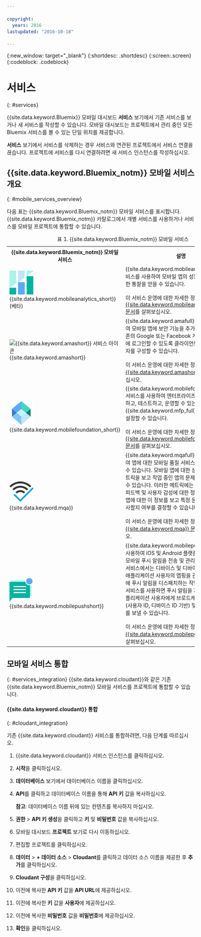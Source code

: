 ```yaml
---

copyright:
  years: 2016
lastupdated: "2016-10-18"

---
```

{:new_window: target="_blank"}
{:shortdesc: .shortdesc}
{:screen:.screen}
{:codeblock: .codeblock}

# 서비스
{: #services}

{{site.data.keyword.Bluemix}} 모바일 대시보드 **서비스** 보기에서 기존 서비스를 보거나 새 서비스를 작성할 수 있습니다. 모바일 대시보드는 프로젝트에서 관리 중인 모든 Bluemix 서비스를 볼 수 있는 단일 위치를 제공합니다.   

**서비스** 보기에서 서비스를 삭제하는 경우 서비스와 연관된 프로젝트에서 서비스 연결을 끊습니다. 프로젝트에 서비스를 다시 연결하려면 새 서비스 인스턴스를 작성하십시오. 

## {{site.data.keyword.Bluemix_notm}} 모바일 서비스 개요
{: #mobile_services_overview}

다음 표는 {{site.data.keyword.Bluemix_notm}} 모바일 서비스를 표시합니다. {{site.data.keyword.Bluemix_notm}} 카탈로그에서 개별 서비스를 사용하거나 서비스를 모바일 프로젝트에 통합할 수 있습니다.

<table summary="이 표는 {{site.data.keyword.Bluemix_notm}} 모바일 서비스를 설명하고 서비스 문서에 대한 링크를 제공합니다.">
<caption>표 1. {{site.data.keyword.Bluemix_notm}} 모바일 서비스</caption>
<th>{{site.data.keyword.Bluemix_notm}} 모바일 서비스</th>
<th>설명</th>
<tr>
<td> <img src="images/mobile_analytics_icon.png" alt="{{site.data.keyword.mobileanalytics_short}} 아이콘"><br/>{{site.data.keyword.mobileanalytics_short}}(베타)</td>
<td valign="top">{{site.data.keyword.mobileanalytics_full}} 서비스를 사용하여 모바일 앱의 성능과 사용 방법에 대한 통찰을 얻을 수 있습니다.<br/><br/>
이 서비스 운영에 대한 자세한 정보는 <a href="/docs/services/mobileanalytics/index.html" alt="{{site.data.keyword.mobileanalytics_short}} 문서 링크">{{site.data.keyword.mobileanalytics_short}} 문서</a>를 살펴보십시오.
</td>
</tr>
<tr>
<td><img src="images/authentication_icon
.png" alt="{{site.data.keyword.amashort}} 서비스 아이콘"><br/>{{site.data.keyword.amashort}}</td>
<td valign="top">{{site.data.keyword.amafull}} 서비스를 사용하여 모바일 앱에 보안 기능을 추가할 수 있습니다. 기존의 Google 또는 Facebook 계정을 사용하여 앱에 로그인할 수 있도록 클라이언트 인증 및 ID 제공자를 구성할 수 있습니다.<br/><br/>
이 서비스 운영에 대한 자세한 정보는 <a href="/docs/services/mobileaccess/index.html" alt="{{site.data.keyword.amashort}} 문서 링크">{{site.data.keyword.amashort}} 문서</a>를 살펴보십시오.</td>
</tr>
<tr>
<td><img src="images/MFPFoundation_icon.png" alt="{{site.data.keyword.mobilefoundation_short}} 서비스 아이콘"><br/> {{site.data.keyword.mobilefoundation_short}}</td>
<td valign="top">{{site.data.keyword.mobilefoundation_long}} 서비스를 사용하여 엔터프라이즈 모바일 앱을 개발하고, 테스트하고, 운영할 수 있는 {{site.data.keyword.mfp_full}} 환경을 신속하게 설정할 수 있습니다.<br/><br/>
이 서비스 운영에 대한 자세한 정보는 <a href="/docs/services/mobilefoundation/index.html" alt="{{site.data.keyword.mobilefoundation_short}} 문서 링크">{{site.data.keyword.mobilefoundation_short}} 문서</a>를 살펴보십시오.</td>
</tr>
<tr>
<td><img src="images/mqa_icon.png" alt="{{site.data.keyword.mqa}} 서비스 아이콘"><br/>{{site.data.keyword.mqa}}</td>
<td valign="top">{{site.data.keyword.mqafull}} 서비스를 사용하여 앱에 대한 모바일 품질 서비스를 검색 및 설정할 수 있습니다. 모바일 앱에 대한 상위 레벨의 품질 메트릭을 보고 작업 중인 앱의 문제를 신속하게 파악할 수 있습니다. 이러한 메트릭에는 충돌, 버그, 사용자 피드백 및 사용자 감성에 대한 정보가 포함됩니다. 앱에 대한 이 정보를 보고 특정 문제를 더 자세히 조사할지 여부를 결정할 수 있습니다.<br/><br/>
이 서비스 운영에 대한 자세한 정보는 <a href="/docs/services/MobileQualityAssurance/index.html" alt="{{site.data.keyword.mqa}} 문서 링크">{{site.data.keyword.mqa}} 문서</a>를 살펴보십시오. </td>
</tr>
<tr>
<td><img src="images/push_icon.png" alt="Push Notifications 서비스 아이콘"><br/>{{site.data.keyword.mobilepushshort}}</td>
<td valign="top">{{site.data.keyword.mobilepushfull}} 서비스를 사용하여 iOS 및 Android 플랫폼을 대상으로 하는 모바일 푸시 알림을 전송 및 관리할 수 있습니다. 이 서비스에서는 디바이스 및 디바이스 플랫폼에 대한 애플리케이션 사용자의 맵핑을 관리하고 디바이스에 푸시 알림을 디스패치하는 작업을 처리합니다. 이 서비스를 사용하면 푸시 알림을 기반으로 모바일 애플리케이션 사용자에게 브로드캐스트, 유니캐스트(사용자 ID, 디바이스 ID 기반) 및 태그(또는 주제)를 보낼 수 있습니다.<br/><br/>
이 서비스 운영에 대한 자세한 정보는 <a href="/docs/services/mobilepush/index.html" alt="{{site.data.keyword.mobilepushshort}} 문서 링크">{{site.data.keyword.mobilepushshort}} 문서</a>를 살펴보십시오.</td>
</table>

## 모바일 서비스 통합
{: #services_integration}
{{site.data.keyword.cloudant}}와 같은 기존 {{site.data.keyword.Bluemix_notm}} 모바일 서비스를 프로젝트에 통합할 수 있습니다. 


#### {{site.data.keyword.cloudant}} 통합
{: #cloudant_integration}

기존 {{site.data.keyword.cloudant}} 서비스를 통합하려면, 다음 단계를 따르십시오.

1. {{site.data.keyword.cloudant}} 서비스 인스턴스를 클릭하십시오.
2. **시작**을 클릭하십시오.
3. **데이터베이스** 보기에서 데이터베이스 이름을 클릭하십시오.
4. **API**를 클릭하고 데이터베이스 이름을 통해 **API 키** 값을 복사하십시오.

   **참고**: 데이터베이스 이름 뒤에 있는 컨텐츠를 복사하지 마십시오.

5. **권한** > **API 키 생성**을 클릭하고 **키** 및 **비밀번호** 값을 복사하십시오.
6. 모바일 대시보드 **프로젝트** 보기로 다시 이동하십시오.
7. 편집할 프로젝트를 클릭하십시오.
8. **데이터** > **+ 데이터 소스** > **Cloudant**를 클릭하고 데이터 소스 이름을 제공한 후 **추가**를 클릭하십시오.
9. **Cloudant 구성**을 클릭하십시오.
10. 이전에 복사한 **API 키** 값을 **API URL**에 제공하십시오.
11. 이전에 복사한 **키** 값을 **사용자**에 제공하십시오.
12. 이전에 복사한 **비밀번호** 값을 **비밀번호**에 제공하십시오.
13. **확인**을 클릭하십시오.
